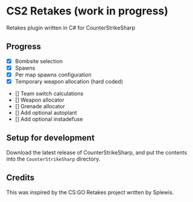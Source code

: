 # CS2 Retakes (work in progress)
Retakes plugin written in C# for CounterStrikeSharp

## Progress
- [x] Bombsite selection
- [x] Spawns
- [x] Per map spawns configuration
- [x] Temporary weapon allocation (hard coded)
- [] Team switch calculations
- [] Weapon allocator
- [] Grenade allocator
- [] Add optional autoplant
- [] Add optional instadefuse

## Setup for development
Download the latest release of CounterStrikeSharp, and put the contents into the `CounterStrikeSharp` directory.

## Credits
This was inspired by the CS:GO Retakes project written by Splewis.
